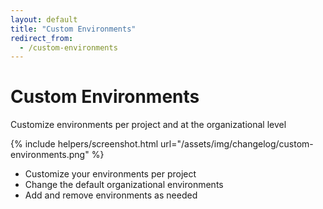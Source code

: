 ```yaml
---
layout: default
title: "Custom Environments"
redirect_from:
  - /custom-environments
---
```


<div class="container">
  <div class="row text-center mb-3">
    <div class="col">
      <h1 class="display-1 fw-extrabold mt-5 lh-1">Custom Environments</h1>
      <div class="row">
        <div class="col-lg-8 offset-lg-2">
          <p class="h2 fw-light mt-1">Customize environments per project and at the organizational level</p>
        </div>
      </div>
    </div>
  </div>
</div>

<div class="row mb-5">
  <div class="col-lg-8 offset-lg-2">
    {% include helpers/screenshot.html url="/assets/img/changelog/custom-environments.png" %}
    <ul>
      <li>Customize your environments per project</li>
      <li>Change the default organizational environments</li>
      <li>Add and remove environments as needed</li>
    </ul>
  </div>
</div>
